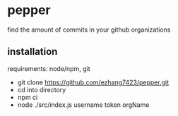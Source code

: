 # pepper
find the amount of commits in your github organizations

## installation
requirements: node/npm, git

* git clone https://github.com/ezhang7423/pepper.git
* cd into directory
* npm ci
* node ./src/index.js username token orgName
